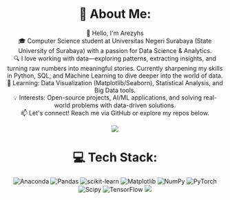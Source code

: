<div align="center">

# 💫 About Me:
👋 Hello, I'm Arezyhs<br>🎓 Computer Science student at Universitas Negeri Surabaya (State University of Surabaya) with a passion for Data Science & Analytics.<br>🔍 I love working with data—exploring patterns, extracting insights, and turning raw numbers into meaningful stories. Currently sharpening my skills in Python, SQL, and Machine Learning to dive deeper into the world of data.<br>🌱 Learning: Data Visualization (Matplotlib/Seaborn), Statistical Analysis, and Big Data tools.<br>💡 Interests: Open-source projects, AI/ML applications, and solving real-world problems with data-driven solutions.<br>📫 Let's connect! Reach me via GitHub or explore my repos below.

![](https://github-readme-streak-stats.herokuapp.com/?user=arezyhs&theme=city_lights&hide_border=false)<br/>


# 💻 Tech Stack:
![Anaconda](https://img.shields.io/badge/Anaconda-%2344A833.svg?style=for-the-badge&logo=anaconda&logoColor=white) ![Pandas](https://img.shields.io/badge/pandas-%23150458.svg?style=for-the-badge&logo=pandas&logoColor=white) ![scikit-learn](https://img.shields.io/badge/scikit--learn-%23F7931E.svg?style=for-the-badge&logo=scikit-learn&logoColor=white) ![Matplotlib](https://img.shields.io/badge/Matplotlib-%23ffffff.svg?style=for-the-badge&logo=Matplotlib&logoColor=black) ![NumPy](https://img.shields.io/badge/numpy-%23013243.svg?style=for-the-badge&logo=numpy&logoColor=white) ![PyTorch](https://img.shields.io/badge/PyTorch-%23EE4C2C.svg?style=for-the-badge&logo=PyTorch&logoColor=white) ![Scipy](https://img.shields.io/badge/SciPy-%230C55A5.svg?style=for-the-badge&logo=scipy&logoColor=%white) ![TensorFlow](https://img.shields.io/badge/TensorFlow-%23FF6F00.svg?style=for-the-badge&logo=TensorFlow&logoColor=white)
[![](https://visitcount.itsvg.in/api?id=arezyhs&icon=0&color=1)](https://visitcount.itsvg.in)

</div>

<!-- Proudly created with GPRM ( https://gprm.itsvg.in ) -->

